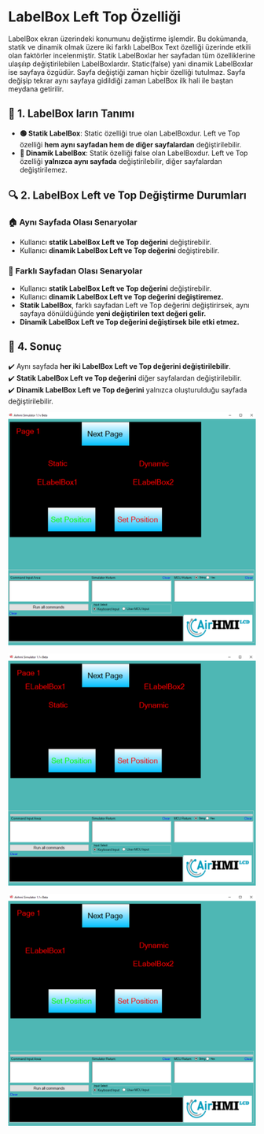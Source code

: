 # LabelBox Left Top Özelliği

LabelBox ekran üzerindeki konumunu değiştirme işlemdir. 
Bu dokümanda, statik ve dinamik olmak üzere iki farklı LabelBox Text özelliği üzerinde etkili olan faktörler incelenmiştir.
Statik LabelBoxlar her sayfadan tüm özelliklerine ulaşılıp değiştirilebilen LabelBoxlardır. Static(false) yani dinamik LabelBoxlar ise sayfaya özgüdür.
Sayfa değiştiği zaman hiçbir özelliği tutulmaz. Sayfa değişip tekrar aynı sayfaya gidildiği zaman LabelBox ilk hali ile baştan meydana getirilir. 

## 📌 1. LabelBox ların Tanımı
- **🟢 Statik LabelBox**: Static özelliği true olan LabelBoxdur. Left ve Top özelliği **hem aynı sayfadan hem de diğer sayfalardan** değiştirilebilir.
- **🔵 Dinamik LabelBox**: Statik özelliği false olan LabelBoxdur. Left ve Top özelliği **yalnızca aynı sayfada** değiştirilebilir, diğer sayfalardan değiştirilemez.

## 🔍 2. LabelBox Left ve Top Değiştirme Durumları
### 🏠 Aynı Sayfada Olası Senaryolar
- Kullanıcı **statik LabelBox Left ve Top değerini** değiştirebilir.
- Kullanıcı **dinamik LabelBox Left ve Top değerini** değiştirebilir.


### 🔄 Farklı Sayfadan Olası Senaryolar
- Kullanıcı **statik LabelBox Left ve Top değerini** değiştirebilir.
- Kullanıcı **dinamik LabelBox Left ve Top değerini değiştiremez.**
- **Statik LabelBox**, farklı sayfadan Left ve Top değerini değiştirirsek, aynı sayfaya dönüldüğünde **yeni değiştirilen text değeri gelir.**
- **Dinamik LabelBox Left ve Top değerini değiştirsek bile etki etmez.**

## 🎯 4. Sonuç
✔️ Aynı sayfada **her iki LabelBox Left ve Top değerini değiştirilebilir**.  
✔️ **Statik LabelBox Left ve Top değerini** diğer sayfalardan değiştirilebilir.  
✔️ **Dinamik LabelBox Left ve Top değerini** yalnızca oluşturulduğu sayfada değiştirilebilir.  


![Açıklama Metni](1.png)

![Açıklama Metni](2.png)

![Açıklama Metni](3.png)


